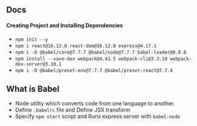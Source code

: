 ## Docs

#### Creating Project and Installing Dependencies
- `npm init --y`
- `npm i react@16.12.0 react-dom@16.12.0 express@4.17.1`
- `npm i -D @babel/core@7.7.7 @babel/node@7.7.7 babel-loader@8.0.6`
- `npm install --save-dev webpack@4.41.5 webpack-cli@3.3.10 webpack-dev-server@3.10.1`
- `npm i -D @babel/preset-env@7.7.7 @babel/preset-react@7.7.4`


## What is Babel
- Node utility which converts code from one language to another.
- Define `.babelrc` file and Define JSX transform
- Specify `npm start` script and Runs express server with `babel-node` 
